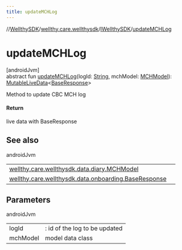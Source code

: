 ```yaml
---
title: updateMCHLog
---
```

//[WellthySDK](../../../index.html)/[wellthy.care.wellthysdk](../index.html)/[IWellthySDK](index.html)/[updateMCHLog](update-m-c-h-log.html)



# updateMCHLog



[androidJvm]\
abstract fun [updateMCHLog](update-m-c-h-log.html)(logId: [String](https://kotlinlang.org/api/latest/jvm/stdlib/kotlin/-string/index.html), mchModel: [MCHModel](../../wellthy.care.wellthysdk.data.diary/-m-c-h-model/index.html)): [MutableLiveData](https://developer.android.com/reference/kotlin/androidx/lifecycle/MutableLiveData.html)&lt;[BaseResponse](../../wellthy.care.wellthysdk.data.onboarding/-base-response/index.html)&gt;



Method to update CBC MCH log



#### Return



live data with BaseResponse



## See also


androidJvm

| | |
|---|---|
| [wellthy.care.wellthysdk.data.diary.MCHModel](../../wellthy.care.wellthysdk.data.diary/-m-c-h-model/index.html) |  |
| [wellthy.care.wellthysdk.data.onboarding.BaseResponse](../../wellthy.care.wellthysdk.data.onboarding/-base-response/index.html) |  |



## Parameters


androidJvm

| | |
|---|---|
| logId | : id of the log to be updated |
| mchModel | model data class |




